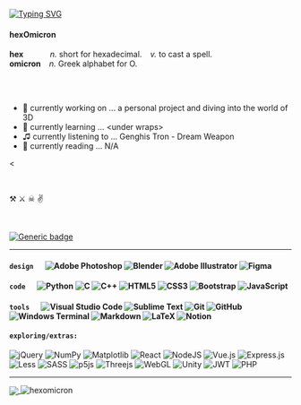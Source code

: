 
<a href="https://git.io/typing-svg"><img src="https://readme-typing-svg.demolab.com?font=Fira+Code&pause=1500&color=6CF792&vCenter=true&width=435&lines=Hello+there!+" alt="Typing SVG" /></a>

<!--  வணக்கம்  नमस्ते  Salut! -->

<!-- **hexomicron/hexOmicron** is a ✨ _special_ ✨ repository because its `README.md` (this file) appears on your GitHub profile. -->

#### hexOmicron
 
 **hex** &ensp;  &ensp;  &ensp;  &ensp; _n._ short for hexadecimal. &ensp; _v._ to cast a spell.
<br>
 **omicron**  &ensp; _n._ Greek alphabet for O. 

<br>
<br>
    
- 🔭   currently working on ... a personal project and diving into the world of 3D
- 🌱  currently learning ... \<under wraps\>
- ♫   currently listening to ... Genghis Tron - Dream Weapon
- 📖  currently reading ... N/A

<

   
<br>

⚒ ⚔ ☠	✌


<br>

[![Generic badge](https://img.shields.io/badge/status-active-7fffd4.svg)](https://shields.io/)

---

<!--
[![My Skills](https://skillicons.dev/icons?i=figma,blender,ai,ps,vscode,c,cpp,py,js,html,css,bootstrap,git,latex,md&perline=15&theme=dark)](https://skillicons.dev)
-->


#### `design` &ensp;&ensp; ![Adobe Photoshop](https://img.shields.io/badge/adobe%20photoshop-%2331A8FF.svg?style=for-the-badge&logo=adobe%20photoshop&logoColor=white) ![Blender](https://img.shields.io/badge/blender-%23F5792A.svg?style=for-the-badge&logo=blender&logoColor=white) ![Adobe Illustrator](https://img.shields.io/badge/adobe%20illustrator-%23FF9A00.svg?style=for-the-badge&logo=adobe%20illustrator&logoColor=white) ![Figma](https://img.shields.io/badge/figma-%23F24E1E.svg?style=for-the-badge&logo=figma&logoColor=white) 

#### `code` &ensp;&ensp; ![Python](https://img.shields.io/badge/python-3670A0?style=for-the-badge&logo=python&logoColor=ffdd54) ![C](https://img.shields.io/badge/c-%2300599C.svg?style=for-the-badge&logo=c&logoColor=white) ![C++](https://img.shields.io/badge/c++-%2300599C.svg?style=for-the-badge&logo=c%2B%2B&logoColor=white) ![HTML5](https://img.shields.io/badge/html5-%23E34F26.svg?style=for-the-badge&logo=html5&logoColor=white) ![CSS3](https://img.shields.io/badge/css3-%231572B6.svg?style=for-the-badge&logo=css3&logoColor=white) ![Bootstrap](https://img.shields.io/badge/bootstrap-%23563D7C.svg?style=for-the-badge&logo=bootstrap&logoColor=white) ![JavaScript](https://img.shields.io/badge/javascript-%23323330.svg?style=for-the-badge&logo=javascript&logoColor=%23F7DF1E)



#### `tools` &ensp;&ensp; ![Visual Studio Code](https://img.shields.io/badge/Visual%20Studio%20Code-0078d7.svg?style=for-the-badge&logo=visual-studio-code&logoColor=white) ![Sublime Text](https://img.shields.io/badge/sublime_text-%23575757.svg?style=for-the-badge&logo=sublime-text&logoColor=important) ![Git](https://img.shields.io/badge/git-%23F05033.svg?style=for-the-badge&logo=git&logoColor=white) ![GitHub](https://img.shields.io/badge/github-%23121011.svg?style=for-the-badge&logo=github&logoColor=white) ![Windows Terminal](https://img.shields.io/badge/Windows%20Terminal-%234D4D4D.svg?style=for-the-badge&logo=windows-terminal&logoColor=white) ![Markdown](https://img.shields.io/badge/markdown-%23000000.svg?style=for-the-badge&logo=markdown&logoColor=white) ![LaTeX](https://img.shields.io/badge/latex-%23008080.svg?style=for-the-badge&logo=latex&logoColor=white) ![Notion](https://img.shields.io/badge/Notion-%23000000.svg?style=for-the-badge&logo=notion&logoColor=white) 


#### `exploring/extras:` <br> 
![jQuery](https://img.shields.io/badge/jquery-%230769AD.svg?style=for-the-badge&logo=jquery&logoColor=white)
![NumPy](https://img.shields.io/badge/numpy-%23013243.svg?style=for-the-badge&logo=numpy&logoColor=white) 
![Matplotlib](https://img.shields.io/badge/Matplotlib-%23ffffff.svg?style=for-the-badge&logo=Matplotlib&logoColor=black)
![React](https://img.shields.io/badge/react-%2320232a.svg?style=for-the-badge&logo=react&logoColor=%2361DAFB)
![NodeJS](https://img.shields.io/badge/node.js-6DA55F?style=for-the-badge&logo=node.js&logoColor=white)
![Vue.js](https://img.shields.io/badge/vuejs-%2335495e.svg?style=for-the-badge&logo=vuedotjs&logoColor=%234FC08D)
![Express.js](https://img.shields.io/badge/express.js-%23404d59.svg?style=for-the-badge&logo=express&logoColor=%2361DAFB)
![Less](https://img.shields.io/badge/less-2B4C80?style=for-the-badge&logo=less&logoColor=white)
![SASS](https://img.shields.io/badge/SASS-hotpink.svg?style=for-the-badge&logo=SASS&logoColor=white)
![p5js](https://img.shields.io/badge/p5.js-ED225D?style=for-the-badge&logo=p5.js&logoColor=FFFFFF)
![Threejs](https://img.shields.io/badge/threejs-black?style=for-the-badge&logo=three.js&logoColor=white)
![WebGL](https://img.shields.io/badge/WebGL-990000?logo=webgl&logoColor=white&style=for-the-badge)
![Unity](https://img.shields.io/badge/unity-%23000000.svg?style=for-the-badge&logo=unity&logoColor=white)
![JWT](https://img.shields.io/badge/JWT-black?style=for-the-badge&logo=JSON%20web%20tokens)
![PHP](https://img.shields.io/badge/php-%23777BB4.svg?style=for-the-badge&logo=php&logoColor=white)



<!---
![header](https://capsule-render.vercel.app/api?type=transparent&color=7fffd4&height=300&section=header&text=hexomicron%20&animation=fadeIn&fontColor=7fffd4&fontSize=48)

&color=0:7fffd4,100:a82da8 ---->

---


<a href="(https://github.com/anuraghazra/github-readme-stats">
  <img align="center" src="https://github-readme-stats.vercel.app/api?username=hexomicron&count_private=true&show_icons=true&theme=high-contrast&title_color=b6f8e2&text_color=476969&icon_color=7fffd4&bg_color=000000&hide_border=true&include_all_commits=true&custom_title=hexomicron%27s%20stats&hide=stars"/>
</a>

 <img src="https://komarev.com/ghpvc/?username=hexomicron&label=Profile%20views&color=476969&style=flat" alt="hexomicron" /> 

<!--
<a href="https://github.com/anuraghazra/github-readme-stats">
  <img align="center" src="https://github-readme-stats.vercel.app/api/top-langs/?username=hexomicron&layout=compact&custom_title=i%20code%20with%0A&show_icon=true&theme=high-contrast&title_color=b6f8e2&text_color=476969&icon_color=7fffd4&bg_color=000000&hide_border=true" />
</a>
 --->

<!---


[![stuff I code with](https://github-readme-stats.vercel.app/api/top-langs/?username=hexomicron&layout=compact&custom_title=i%20code%20with%0A&show_icon=true&theme=high-contrast&title_color=b6f8e2&text_color=476969&icon_color=7fffd4&bg_color=000000&hide_border=true)](https://github.com/anuraghazra/github-readme-stats) 



[![hexomicron's stats](https://github-readme-stats.vercel.app/api?username=hexomicron&count_private=true&show_icons=true&theme=high-contrast&title_color=b6f8e2&text_color=476969&icon_color=7fffd4&bg_color=000000&hide_border=true&include_all_commits=true&custom_title=hexomicron%27s%20stats)](https://github.com/anuraghazra/github-readme-stats)


--->

<!---
<a href="https://github.com/hexomicron/open-cs-course">
  <img align="center" src="https://github-readme-stats.vercel.app/api/pin/?username=hexomicron&repo=open-cs-course" />
</a> --->
